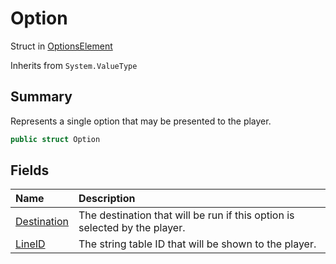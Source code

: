 # Option

Struct in [OptionsElement](/api/csharp/yarn.compiler.basicblock.optionselement.md)

Inherits from `System.ValueType`

## Summary


Represents a single option that may be presented to the player.


```csharp
public struct Option
```

## Fields

|Name|Description|
|:---|:---|
|[Destination](/api/csharp/yarn.compiler.basicblock.optionselement.option.destination.md)|The destination that will be run if this option is selected by the player.|
|[LineID](/api/csharp/yarn.compiler.basicblock.optionselement.option.lineid.md)|The string table ID that will be shown to the player.|

